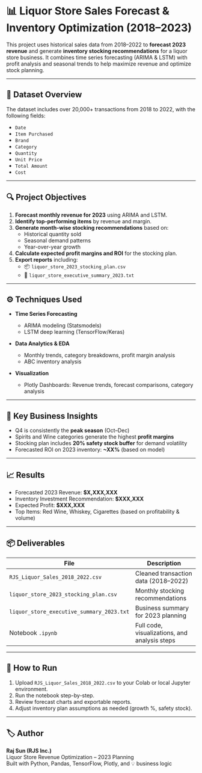 # 📊 Liquor Store Sales Forecast & Inventory Optimization (2018–2023)

This project uses historical sales data from 2018–2022 to **forecast 2023 revenue** and generate **inventory stocking recommendations** for a liquor store business. It combines time series forecasting (ARIMA & LSTM) with profit analysis and seasonal trends to help maximize revenue and optimize stock planning.

---

## 📁 Dataset Overview

The dataset includes over 20,000+ transactions from 2018 to 2022, with the following fields:

- `Date`
- `Item Purchased`
- `Brand`
- `Category`
- `Quantity`
- `Unit Price`
- `Total Amount`
- `Cost`

---

## 🔍 Project Objectives

1. **Forecast monthly revenue for 2023** using ARIMA and LSTM.
2. **Identify top-performing items** by revenue and margin.
3. **Generate month-wise stocking recommendations** based on:
   - Historical quantity sold
   - Seasonal demand patterns
   - Year-over-year growth
4. **Calculate expected profit margins and ROI** for the stocking plan.
5. **Export reports** including:
   - 📦 `liquor_store_2023_stocking_plan.csv`
   - 📄 `liquor_store_executive_summary_2023.txt`

---

## ⚙️ Techniques Used

- **Time Series Forecasting**
  - ARIMA modeling (Statsmodels)
  - LSTM deep learning (TensorFlow/Keras)

- **Data Analytics & EDA**
  - Monthly trends, category breakdowns, profit margin analysis
  - ABC inventory analysis

- **Visualization**
  - Plotly Dashboards: Revenue trends, forecast comparisons, category analysis

---

## 🧠 Key Business Insights

- Q4 is consistently the **peak season** (Oct–Dec)
- Spirits and Wine categories generate the highest **profit margins**
- Stocking plan includes **20% safety stock buffer** for demand volatility
- Forecasted ROI on 2023 inventory: **~XX%** (based on model)

---

## 📈 Results

- Forecasted 2023 Revenue: **$X,XXX,XXX**
- Inventory Investment Recommendation: **$XXX,XXX**
- Expected Profit: **$XXX,XXX**
- Top Items: Red Wine, Whiskey, Cigarettes (based on profitability & volume)

---

## 📦 Deliverables

| File                                | Description                                   |
|-------------------------------------|-----------------------------------------------|
| `RJS_Liquor_Sales_2018_2022.csv`    | Cleaned transaction data (2018–2022)          |
| `liquor_store_2023_stocking_plan.csv` | Monthly stocking recommendations              |
| `liquor_store_executive_summary_2023.txt` | Business summary for 2023 planning         |
| Notebook `.ipynb`                   | Full code, visualizations, and analysis steps |

---

## 🚀 How to Run

1. Upload `RJS_Liquor_Sales_2018_2022.csv` to your Colab or local Jupyter environment.
2. Run the notebook step-by-step.
3. Review forecast charts and exportable reports.
4. Adjust inventory plan assumptions as needed (growth %, safety stock).

---

## 🏷️ Author

**Raj Sun (RJS Inc.)**  
Liquor Store Revenue Optimization – 2023 Planning  
Built with Python, Pandas, TensorFlow, Plotly, and 💡 business logic
